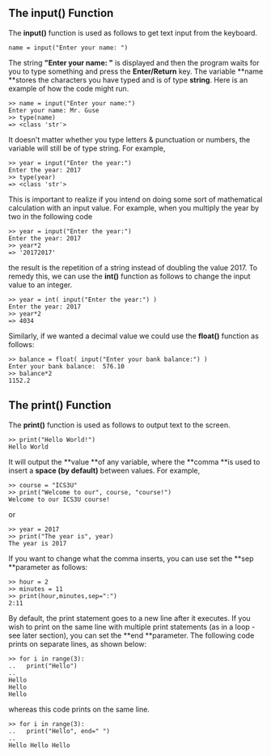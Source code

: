## The input\(\) Function

The **input\(\)** function is used as follows to get text input from the keyboard.

```
name = input("Enter your name: ")
```

The string **"Enter your name: "** is displayed and then the program waits for you to type something and press the **Enter/Return** key.  The variable **name **stores the characters you have typed and is of type **string**.  Here is an example of how the code might run.

```
>> name = input("Enter your name:")
Enter your name: Mr. Guse
>> type(name)
=> <class 'str'>
```

It doesn't matter whether you type letters & punctuation or numbers, the variable will still be of type string. For example,

```
>> year = input("Enter the year:")
Enter the year: 2017
>> type(year)
=> <class 'str'>
```

This is important to realize if you intend on doing some sort of mathematical calculation with an input value.  For example, when you multiply the year by two in the following code

```
>> year = input("Enter the year:")
Enter the year: 2017
>> year*2
=> '20172017'
```

the result is the repetition of a string instead of doubling the value 2017.  To remedy this, we can use the **int\(\)** function as follows to change the input value to an integer.

```
>> year = int( input("Enter the year:") )
Enter the year: 2017
>> year*2
=> 4034
```

Similarly, if we wanted a decimal value we could use the **float\(\)** function as follows:

```
>> balance = float( input("Enter your bank balance:") )
Enter your bank balance:  576.10
>> balance*2
1152.2
```

## The print\(\) Function

The **print\(\)** function is used as follows to output text to the screen.

```
>> print("Hello World!")
Hello World
```

It will output the **value **of any variable, where the **comma **is used to insert a **space \(by default\)** between values.  For example,

```
>> course = "ICS3U"
>> print("Welcome to our", course, "course!")
Welcome to our ICS3U course!
```

or

```
>> year = 2017
>> print("The year is", year)
The year is 2017
```

If you want to change what the comma inserts, you can use set the **sep **parameter as follows:

```
>> hour = 2
>> minutes = 11
>> print(hour,minutes,sep=":")
2:11
```

By default, the print statement goes to a new line after it executes.  If you wish to print on the same line with multiple print statements \(as in a loop - see later section\), you can set the **end **parameter.  The following code prints on separate lines, as shown below:

```
>> for i in range(3): 
..   print("Hello") 
..   
Hello
Hello
Hello
```

whereas this code prints on the same line.

```
>> for i in range(3): 
..   print("Hello", end=" ") 
..   
Hello Hello Hello
```



